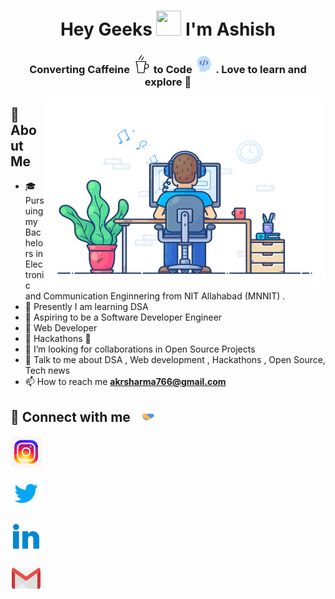 <h1 align='center'> Hey Geeks <img src="https://media.giphy.com/media/FAFo1M7EC4gRZ4HETH/giphy.gif"  width="40" height="40"> I'm Ashish</h1>

<h3 align="center"> Converting  Caffeine  <img src="Icons/icons8-coffee-cup.gif" width ="30px">  to Code <img src="Icons/icons8-developer.gif" width ="30px"> . Love to learn and explore 🚀</h3>


<img src="Icons/top right.gif" width="450px" height="300px" alt=gif align="right" > 


## 🚀 About Me
- 🎓 Pursuing my Bachelors in Electronic and Communication Enginnering from NIT Allahabad (MNNIT)  .
- 🔭 Presently I am learning DSA 
- 🔭 Aspiring to be a Software Developer Engineer 
- 🔭 Web Developer
- 🔭 Hackathons 🙌
- 🤔 I’m looking for collaborations in Open Source Projects
- 💬 Talk to me about DSA , Web development , Hackathons , Open Source, Tech news  
- 📫 How to reach me **akrsharma766@gmail.com**

## 📌 Connect with me <img src="https://github.com/sakshamgurbhele/sakshamgurbhele/blob/main/Images/Handshake.gif" width="45px">

<p align="center">


<a target="blank" href="https://www.instagram.com/ashish_sharma_2.0_/"><img src="Icons/icons8-instagram.gif" alt="instagram" width="10%" style="padding:0px"/></a>
            
 <a target="blank" href="https://twitter.com/"><img src="Icons/icons8-twitter.gif" alt="twitter" width="10%" style="padding:0px"/></a>
            
   <a target="blank" href="https://www.linkedin.com/in/ashish-kumar-sharma-533025204//"><img src="Icons/icons8-linkedin-2.gif" alt="linkedin" width="10%" style="padding:0px"/></a>
   
 <a href="mailto:akrsharma766@gmail.com"><img src="Icons/icons8-gmail-logo.gif" width="10%" style="padding:0px"/></a>
 

</p>




